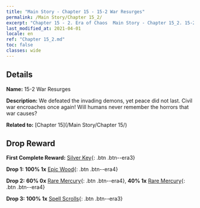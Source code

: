 ```yaml
---
title: "Main Story - Chapter 15 - 15-2 War Resurges"
permalink: /Main Story/Chapter 15_2/
excerpt: "Chapter 15 - 2. Era of Chaos  Main Story - Chapter 15_2. 15-2 War Resurges"
last_modified_at: 2021-04-01
locale: en
ref: "Chapter 15_2.md"
toc: false
classes: wide
---
```


## Details

 **Name:** 15-2 War Resurges

 **Description:** We defeated the invading demons, yet peace did not last. Civil war encroaches once again! Will humans never remember the horrors that war causes?

 **Related to:** [Chapter 15](/Main Story/Chapter 15/)

## Drop Reward

 **First Complete Reward:** [Silver Key](/Items/con_693/){: .btn .btn--era3}

 **Drop 1:** **100% 1x** [Epic Wood](/Items/mat_48/){: .btn .btn--era4}

 **Drop 2:** **60% 0x** [Rare Mercury](/Items/mat_42/){: .btn .btn--era4}, **40% 1x** [Rare Mercury](/Items/mat_42/){: .btn .btn--era4}

 **Drop 3:** **100% 1x** [Spell Scrolls](/Items/con_694/){: .btn .btn--era3}

